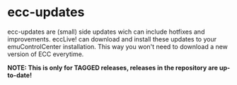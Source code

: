 # ecc-updates
ecc-updates are (small) side updates wich can include hotfixes and improvements.
eccLive! can download and install these updates to your emuControlCenter installation.
This way you won't need to download a new version of ECC everytime.

**NOTE: This is only for TAGGED releases, releases in the repository are up-to-date!**
